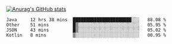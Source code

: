 [![Anurag's GitHub stats](https://github-readme-stats.vercel.app/api?username=sebasphere&count_private=true&theme=tokyonight)](https://github.com/anuraghazra/github-readme-stats)

<!--START_SECTION:waka-->
```text
Java     12 hrs 38 mins  ██████████████████████░░░   88.08 % 
Other    51 mins         █▒░░░░░░░░░░░░░░░░░░░░░░░   05.95 % 
JSON     43 mins         █▒░░░░░░░░░░░░░░░░░░░░░░░   05.02 % 
Kotlin   8 mins          ▒░░░░░░░░░░░░░░░░░░░░░░░░   00.95 % 
```
<!--END_SECTION:waka-->
